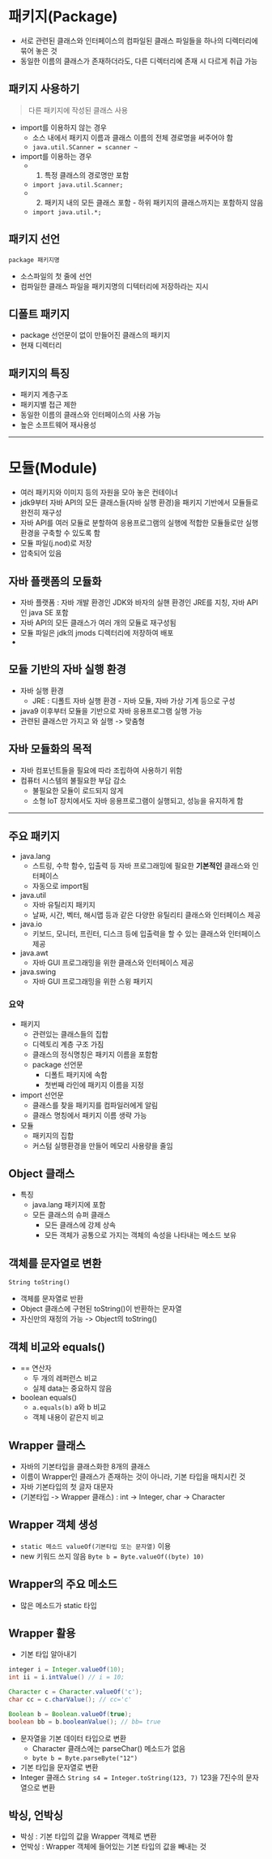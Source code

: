 # 패키지(Package)
+ 서로 관련된 클래스와 인터페이스의 컴파일된 클래스 파일들을 하나의 디렉터리에 묶어 놓은 것
+ 동일한 이름의 클래스가 존재하더라도, 다른 디렉터리에 존재 시 다르게 취급 가능

## 패키지 사용하기
> 다른 패키지에 작성된 클래스 사용
+ import를 이용하지 않는 경우
   + 소스 내에서 패키지 이름과 클래스 이름의 전체 경로명을 써주어야 함
   + `java.util.SCanner = scanner ~` 
+ import를 이용하는 경우
  + 1. 특정 클래스의 경로명만 포함
  + `import java.util.Scanner;`
  + 2. 패키지 내의 모든 클래스 포함 - 하위 패키지의 클래스까지는 포함하지 않음
  + `import java.util.*;`

## 패키지 선언
`package 패키지명`
+ 소스파일의 첫 줄에 선언
+ 컴파일한 클래스 파일을 패키지명의 디텍터리에 저장하라는 지시

## 디폴트 패키지
+ package 선언문이 없이 만들어진 클래스의 패키지
+ 현재 디렉터리

## 패키지의 특징
+ 패키지 계층구조
+ 패키지별 접근 제한
+ 동일한 이름의 클래스와 인터페이스의 사용 가능
+ 높은 소프트웨어 재사용성
___

# 모듈(Module)
+ 여러 패키지와 이미지 등의 자원을 모아 놓은 컨테이너
+ jdk9부터 자바 API의 모든 클래스들(자바 실행 환경)을 패키지 기반에서 모듈들로 완전히 재구성
+ 자바 API를 여러 모듈로 분할하여 응용프로그램의 실행에 적합한 모듈들로만 실행 환경을 구축할 수 있도록 함
+ 모듈 파일(j.nod)로 저장
+ 압축되어 있음

## 자바 플랫폼의 모듈화
+ 자바 플랫폼 : 자바 개발 환경인 JDK와 바자의 실핸 환경인 JRE를 지칭, 자바 API인 java SE 포함
+ 자바 API의 모든 클래스가 여러 개의 모듈로 재구성됨
+ 모듈 파일은 jdk의 jmods 디렉터리에 저장하여 배포
+ 
## 모듈 기반의 자바 실행 환경
+ 자바 실행 환경
  + JRE : 디폴트 자바 실행 환경 - 자바 모듈, 자바 가상 기계 등으로 구성
+ java9 이후부터 모듈을 기반으로 자바 응용프로그램 실행 가능
+ 관련된 클래스만 가지고 와 실행 -> 맞춤형

## 자바 모듈화의 목적
+ 자바 컴포넌트들을 필요에 따라 조립하여 사용하기 위함
+ 컴퓨터 시스템의 불필요한 부담 감소
  + 불필요한 모듈이 로드되지 않게
  + 소형 IoT 장치에서도 자바 응용프로그램이 실행되고, 성능을 유지하게 함

___

## 주요 패키지
+ java.lang
  + 스트링, 수학 함수, 입출력 등 자바 프로그래밍에 필요한 __기본적인__ 클래스와 인터페이스
  + 자동으로 import됨 
+ java.util
  + 자바 유틸리지 패키지
  + 날짜, 시간, 벡터, 해시맵 등과 같은 다양한 유틸리티 클래스와 인터페이스 제공
+ java.io
  + 키보드, 모니터, 프린터, 디스크 등에 입출력을 할 수 있는 클래스와 인터페이스 제공 
+ java.awt
  + 자바 GUI 프로그래밍을 위한 클래스와 인터페이스 제공 
+ java.swing
  + 자바 GUI 프로그래밍을 위한 스윙 패키지 

### 요약
+ 패키지
  + 관련있는 클래스들의 집합
  + 디렉토리 계층 구조 가짐
  + 클래스의 정식명칭은 패키지 이름을 포함함
  + package 선언문
    + 디폴트 패키지에 속함
    + 첫번째 라인에 패키지 이름을 지정  
+ import 선언문
  + 클래스를 찾을 패키지를 컴파일러에게 알림
  + 클래스 명칭에서 패키지 이름 생략 가능 
+ 모듈
  + 패키지의 집합
  + 커스텀 실행환경을 만들어 메모리 사용량을 줄임

## Object 클래스
+ 특징
  + java.lang 패키지에 포함
  + 모든 클래스의 슈퍼 클래스
    + 모든 클래스에 강제 상속
    + 모든 객체가 공통으로 가지는 객체의 속성을 나타내는 메소드 보유

## 객체를 문자열로 변환
`String toString()`
+ 객체를 문자열로 반환
+ Object 클래스에 구현된 toString()이 반환하는 문자열
+ 자신만의 재정의 가능 -> Object의 toString() 

## 객체 비교와 equals()
+ == 연산자
  + 두 개의 레퍼런스 비교
  + 실제 data는 중요하지 않음
+ boolean equals()
  + `a.equals(b)` a와 b 비교
  + 객체 내용이 같은지 비교  

## Wrapper 클래스
+ 자바의 기본타입을 클래스화한 8개의 클래스
+ 이름이 Wrapper인 클래스가 존재하는 것이 아니라, 기본 타입을 매치시킨 것
+ 자바 기본타입의 첫 글자 대문자 
+ (기본타입 -> Wrapper 클래스) : int -> Integer, char -> Character

## Wrapper 객체 생성
+  `static 메소드 valueOf(기본타입 또는 문자열)` 이용
+  new 키워드 쓰지 않음 
`Byte b = Byte.valueOf((byte) 10)`

## Wrapper의 주요 메소드
+ 많은 메소드가 static 타입

## Wrapper 활용
+ 기본 타입 알아내기
```java
integer i = Integer.valueOf(10);
int ii = i.intValue() // i = 10;

Character c = Character.valueOf('c');
char cc = c.charValue(); // cc='c'

Boolean b = Boolean.valueOf(true);
boolean bb = b.booleanValue(); // bb= true
```
+ 문자열을 기본 데이터 타입으로 변환
  + Character 클래스에는 parseChar() 메소드가 없음 
  + `byte b = Byte.parseByte("12")`
+ 기본 타입을 문자열로 변환
+ Integer 클래스
`String s4 = Integer.toString(123, 7)` 123을 7진수의 문자열으로 변환

## 박싱, 언박싱
+ 박싱 : 기본 타입의 값을 Wrapper 객체로 변환
+ 언박싱 : Wrapper 객체에 들어있는 기본 타입의 값을 빼내는 것
